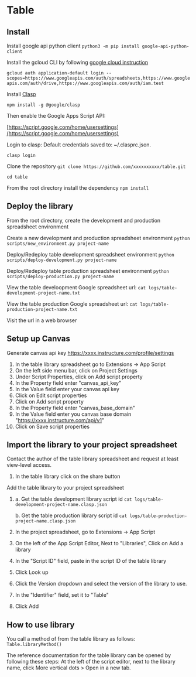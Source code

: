 # Table

## Install
Install google api python client 
`python3 -m pip install google-api-python-client`

Install the gcloud CLI by following 
[google cloud instruction](https://cloud.google.com/sdk/docs/install#linux)

`gcloud auth application-default login --scopes=https://www.googleapis.com/auth/spreadsheets,https://www.googleapis.com/auth/drive,https://www.googleapis.com/auth/iam.test`




Install [Clasp](https://github.com/google/clasp)

`npm install -g @google/clasp`

Then enable the Google Apps Script API: 

[https://script.google.com/home/usersettings](https://script.google.com/home/usersettings)

Login to clasp: Default credentials saved to: ~/.clasprc.json.


`clasp login`

Clone the repository
`git clone https://github.com/xxxxxxxxxx/table.git`

`cd table`

From the root directory install the dependency
`npm install`


## Deploy the library
From the root directory, create the development and production spreadsheet environment

Create a new development and production spreadsheet environment
`python scripts/new_environment.py project-name`

Deploy/Redeploy table development spreadsheet environment 
`python scripts/deploy-development.py project-name`

Deploy/Redeploy table production spreadsheet environment
`python scripts/deploy-production.py project-name`

View the table develoopment Google spreadsheet url:
`cat logs/table-development-project-name.txt`

View the table production Google spreadsheet url:
`cat logs/table-production-project-name.txt`

Visit the url in a web browser

## Setup up Canvas
Generate canvas api key
https://xxxx.instructure.com/profile/settings

1. In the table library spreadsheet go to Extensions -> App Script
2. On the left side menu bar, click on Project Settings
3. Under Script Properties, click on Add script property
4. In the Property field enter "canvas_api_key"
5. In the Value field enter your canvas api key
6. Click on Edit script properties
7. Click on Add script property
8. In the Property field enter "canvas_base_domain"
9. In the Value field enter you canvas base domain "https://xxxx.instructure.com/api/v1"
10. Click on Save script properties

## Import the library to your project spreadsheet
Contact the author of the table library spreadsheet and request at least view-level access.
1. In the table library click on the share button


Add the table library to your project spreadsheet

1. a. Get the table development library script id
`cat logs/table-development-project-name.clasp.json`

   b. Get the table production library script id
`cat logs/table-production-project-name.clasp.json `

2. In the project spreadsheet, go to Extensions -> App Script
3. On the left of the App Script Editor, Next to "Libraries", Click on Add a library
4. In the "Script ID" field, paste in the script ID of the table library
5. Click Look up
5. Click the Version dropdown and select the version of the library to use.
6. In the "Identifier" field, set it to "Table"
7. Click Add

## How to use library
You call a method of from the table library as follows:
`Table.libraryMethod()`

The reference documentation for the table library can be opened by following these steps:
At the left of the script editor, next to the library name, click More vertical dots > Open in a new tab.